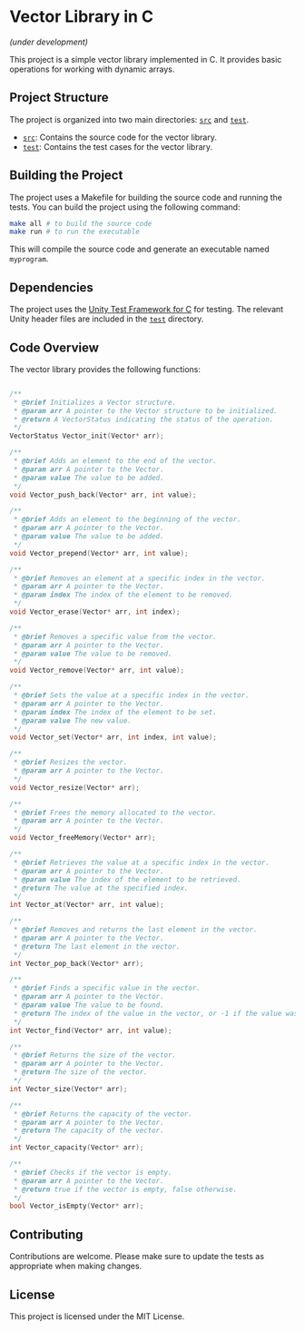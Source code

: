 # Vector Library in C
*(under development)*

This project is a simple vector library implemented in C. It provides basic operations for working with dynamic arrays.

## Project Structure

The project is organized into two main directories: [`src`](command:_github.copilot.openRelativePath?%5B%22src%22%5D "src") and [`test`](command:_github.copilot.openRelativePath?%5B%22test%22%5D "test").

- [`src`](command:_github.copilot.openRelativePath?%5B%22src%22%5D "src"): Contains the source code for the vector library.
- [`test`](command:_github.copilot.openRelativePath?%5B%22test%22%5D "test"): Contains the test cases for the vector library.

## Building the Project

The project uses a Makefile for building the source code and running the tests. You can build the project using the following command:

```sh
make all # to build the source code
make run # to run the executable
```

This will compile the source code and generate an executable named `myprogram`.


## Dependencies

The project uses the [Unity Test Framework for C]( https://github.com/ThrowTheSwitch/Unity) for testing. The relevant Unity header files are included in the [`test`](command:_github.copilot.openRelativePath?%5B%22test%22%5D "test") directory.

## Code Overview

The vector library provides the following functions:
```c

/**
 * @brief Initializes a Vector structure.
 * @param arr A pointer to the Vector structure to be initialized.
 * @return A VectorStatus indicating the status of the operation.
 */
VectorStatus Vector_init(Vector* arr);

/**
 * @brief Adds an element to the end of the vector.
 * @param arr A pointer to the Vector.
 * @param value The value to be added.
 */
void Vector_push_back(Vector* arr, int value);

/**
 * @brief Adds an element to the beginning of the vector.
 * @param arr A pointer to the Vector.
 * @param value The value to be added.
 */
void Vector_prepend(Vector* arr, int value);

/**
 * @brief Removes an element at a specific index in the vector.
 * @param arr A pointer to the Vector.
 * @param index The index of the element to be removed.
 */
void Vector_erase(Vector* arr, int index);

/**
 * @brief Removes a specific value from the vector.
 * @param arr A pointer to the Vector.
 * @param value The value to be removed.
 */
void Vector_remove(Vector* arr, int value);

/**
 * @brief Sets the value at a specific index in the vector.
 * @param arr A pointer to the Vector.
 * @param index The index of the element to be set.
 * @param value The new value.
 */
void Vector_set(Vector* arr, int index, int value);

/**
 * @brief Resizes the vector.
 * @param arr A pointer to the Vector.
 */
void Vector_resize(Vector* arr);

/**
 * @brief Frees the memory allocated to the vector.
 * @param arr A pointer to the Vector.
 */
void Vector_freeMemory(Vector* arr);

/**
 * @brief Retrieves the value at a specific index in the vector.
 * @param arr A pointer to the Vector.
 * @param value The index of the element to be retrieved.
 * @return The value at the specified index.
 */
int Vector_at(Vector* arr, int value);

/**
 * @brief Removes and returns the last element in the vector.
 * @param arr A pointer to the Vector.
 * @return The last element in the vector.
 */
int Vector_pop_back(Vector* arr);

/**
 * @brief Finds a specific value in the vector.
 * @param arr A pointer to the Vector.
 * @param value The value to be found.
 * @return The index of the value in the vector, or -1 if the value was not found.
 */
int Vector_find(Vector* arr, int value);

/**
 * @brief Returns the size of the vector.
 * @param arr A pointer to the Vector.
 * @return The size of the vector.
 */
int Vector_size(Vector* arr);

/**
 * @brief Returns the capacity of the vector.
 * @param arr A pointer to the Vector.
 * @return The capacity of the vector.
 */
int Vector_capacity(Vector* arr);

/**
 * @brief Checks if the vector is empty.
 * @param arr A pointer to the Vector.
 * @return true if the vector is empty, false otherwise.
 */
bool Vector_isEmpty(Vector* arr);


```


## Contributing

Contributions are welcome. Please make sure to update the tests as appropriate when making changes.

## License

This project is licensed under the MIT License.